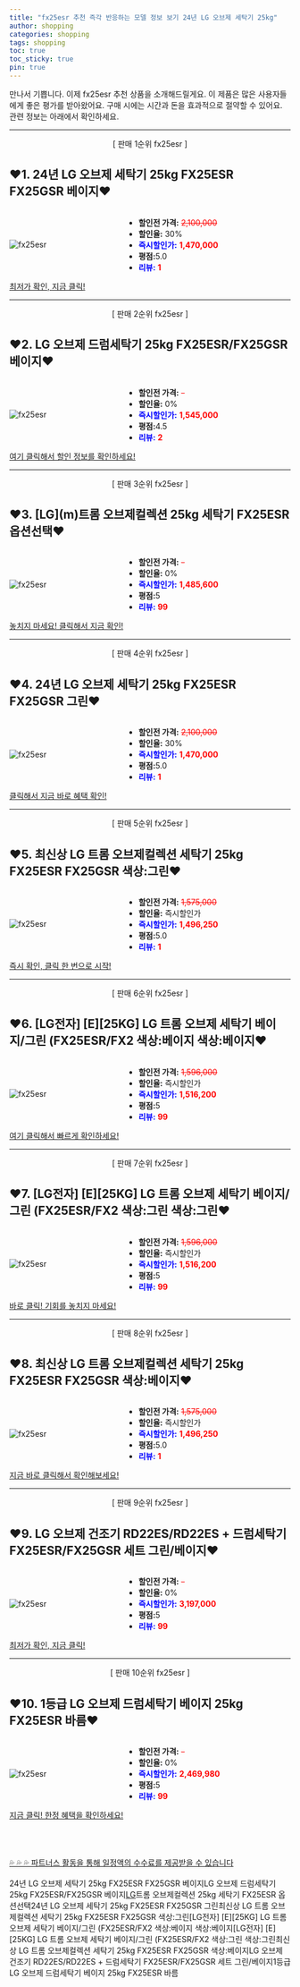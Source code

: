 ```yaml
---
title: "fx25esr 추천 즉각 반응하는 모델 정보 보기 24년 LG 오브제 세탁기 25kg"
author: shopping
categories: shopping
tags: shopping
toc: true
toc_sticky: true
pin: true
---
```

만나서 기쁩니다. 이제 fx25esr 추천 상품을 소개해드릴게요. 이 제품은 많은 사용자들에게 좋은 평가를 받아왔어요. 구매 시에는 시간과 돈을 효과적으로 절약할 수 있어요. 관련 정보는 아래에서 확인하세요.

---
<p class="toplist" style="margin: 0 auto; display: block; width: fit-content;">[ 판매 1순위 fx25esr ]</p>

<h2><strong>❤️1. 24년 LG 오브제 세탁기 25kg FX25ESR FX25GSR 베이지❤️</strong></h2>

<div style="display: flex; align-items: center;">
    <div style="flex: 0.4;">
        <img src="https://thumbnail8.coupangcdn.com/thumbnails/remote/230x230ex/image/vendor_inventory/9731/470f073459052fbc200bbc9cee139019ed01a7ea86294ab6768c64e09a34.jpg" alt="fx25esr" style="max-width: 100%;">
    </div>
    <div style="flex: 0.6; margin-left: 10px;">
        <ul>
            <li><strong>할인전 가격:</strong> <del style="color: red;">2,100,000</del></li>
            <li><strong>할인율:</strong> 30%</li>
            <li><span style='color:blue'><strong>즉시할인가:</strong></span> <span style='color:red'><strong>1,470,000</strong></span></li>
            <li><strong>평점:</strong>5.0</li>
            <li><span style='color:blue'><strong>리뷰:</strong></span> <span style='color:red'><strong>1</strong></span></li>
        </ul>
    </div>
</div>
<div class="center">
    <a href="https://William4Davisa.github.io?lptag=AF9450613&subid=githubio&pageKey=7935125912&traceid=V0-153&itemId=21840820055&vendorItemId=89057926544" class="myButton">
        최저가 확인, 지금 클릭!
    </a>
</div>


---
<p class="toplist" style="margin: 0 auto; display: block; width: fit-content;">[ 판매 2순위 fx25esr ]</p>

<h2><strong>❤️2. LG 오브제 드럼세탁기 25kg FX25ESR/FX25GSR 베이지❤️</strong></h2>

<div style="display: flex; align-items: center;">
    <div style="flex: 0.4;">
        <img src="https://thumbnail10.coupangcdn.com/thumbnails/remote/230x230ex/image/vendor_inventory/3c5d/533d4170fbf37a8db50cb1e75a5c7ff7f2f6dc2530ba3d4c8c32a5c8e104.png" alt="fx25esr" style="max-width: 100%;">
    </div>
    <div style="flex: 0.6; margin-left: 10px;">
        <ul>
            <li><strong>할인전 가격:</strong> <del style="color: red;">-</del></li>
            <li><strong>할인율:</strong> 0%</li>
            <li><span style='color:blue'><strong>즉시할인가:</strong></span> <span style='color:red'><strong>1,545,000</strong></span></li>
            <li><strong>평점:</strong>4.5</li>
            <li><span style='color:blue'><strong>리뷰:</strong></span> <span style='color:red'><strong>2</strong></span></li>
        </ul>
    </div>
</div>
<div class="center">
    <a href="https://William4Davisa.github.io?lptag=AF9450613&subid=githubio&pageKey=7866047465&traceid=V0-153&itemId=21476093936&vendorItemId=88530337684" class="myButton">
        여기 클릭해서 할인 정보를 확인하세요!
    </a>
</div>


---
<p class="toplist" style="margin: 0 auto; display: block; width: fit-content;">[ 판매 3순위 fx25esr ]</p>

<h2><strong>❤️3. [LG](m)트롬 오브제컬렉션 25kg 세탁기 FX25ESR 옵션선택❤️</strong></h2>

<div style="display: flex; align-items: center;">
    <div style="flex: 0.4;">
        <img src="https://thumbnail6.coupangcdn.com/thumbnails/remote/230x230ex/image/vendor_inventory/8aec/ccd136eb5e9f1d63c3ee706d9da909f8cb09aad2cf5b5dc1bae8f65a61c5.JPG" alt="fx25esr" style="max-width: 100%;">
    </div>
    <div style="flex: 0.6; margin-left: 10px;">
        <ul>
            <li><strong>할인전 가격:</strong> <del style="color: red;">-</del></li>
            <li><strong>할인율:</strong> 0%</li>
            <li><span style='color:blue'><strong>즉시할인가:</strong></span> <span style='color:red'><strong>1,485,600</strong></span></li>
            <li><strong>평점:</strong>5</li>
            <li><span style='color:blue'><strong>리뷰:</strong></span> <span style='color:red'><strong>99</strong></span></li>
        </ul>
    </div>
</div>
<div class="center">
    <a href="https://William4Davisa.github.io?lptag=AF9450613&subid=githubio&pageKey=7868241153&traceid=V0-153&itemId=21487357884&vendorItemId=88728833083" class="myButton">
        놓치지 마세요! 클릭해서 지금 확인!
    </a>
</div>


---
<p class="toplist" style="margin: 0 auto; display: block; width: fit-content;">[ 판매 4순위 fx25esr ]</p>

<h2><strong>❤️4. 24년 LG 오브제 세탁기 25kg FX25ESR FX25GSR 그린❤️</strong></h2>

<div style="display: flex; align-items: center;">
    <div style="flex: 0.4;">
        <img src="https://thumbnail8.coupangcdn.com/thumbnails/remote/230x230ex/image/vendor_inventory/9731/470f073459052fbc200bbc9cee139019ed01a7ea86294ab6768c64e09a34.jpg" alt="fx25esr" style="max-width: 100%;">
    </div>
    <div style="flex: 0.6; margin-left: 10px;">
        <ul>
            <li><strong>할인전 가격:</strong> <del style="color: red;">2,100,000</del></li>
            <li><strong>할인율:</strong> 30%</li>
            <li><span style='color:blue'><strong>즉시할인가:</strong></span> <span style='color:red'><strong>1,470,000</strong></span></li>
            <li><strong>평점:</strong>5.0</li>
            <li><span style='color:blue'><strong>리뷰:</strong></span> <span style='color:red'><strong>1</strong></span></li>
        </ul>
    </div>
</div>
<div class="center">
    <a href="https://William4Davisa.github.io?lptag=AF9450613&subid=githubio&pageKey=7935125912&traceid=V0-153&itemId=21840820053&vendorItemId=89057926533" class="myButton">
        클릭해서 지금 바로 혜택 확인!
    </a>
</div>


---
<p class="toplist" style="margin: 0 auto; display: block; width: fit-content;">[ 판매 5순위 fx25esr ]</p>

<h2><strong>❤️5. 최신상 LG 트롬 오브제컬렉션 세탁기 25kg FX25ESR FX25GSR 색상:그린❤️</strong></h2>

<div style="display: flex; align-items: center;">
    <div style="flex: 0.4;">
        <img src="https://thumbnail10.coupangcdn.com/thumbnails/remote/230x230ex/image/vendor_inventory/74d4/5bed0b9f21a200ea7cb72a2585588916d140831109cc82171bc1e993a2c1.jpg" alt="fx25esr" style="max-width: 100%;">
    </div>
    <div style="flex: 0.6; margin-left: 10px;">
        <ul>
            <li><strong>할인전 가격:</strong> <del style="color: red;">1,575,000</del></li>
            <li><strong>할인율:</strong> 즉시할인가</li>
            <li><span style='color:blue'><strong>즉시할인가:</strong></span> <span style='color:red'><strong>1,496,250</strong></span></li>
            <li><strong>평점:</strong>5.0</li>
            <li><span style='color:blue'><strong>리뷰:</strong></span> <span style='color:red'><strong>1</strong></span></li>
        </ul>
    </div>
</div>
<div class="center">
    <a href="https://William4Davisa.github.io?lptag=AF9450613&subid=githubio&pageKey=7884561061&traceid=V0-153&itemId=21570385799&vendorItemId=88622139829" class="myButton">
        즉시 확인, 클릭 한 번으로 시작!
    </a>
</div>


---
<p class="toplist" style="margin: 0 auto; display: block; width: fit-content;">[ 판매 6순위 fx25esr ]</p>

<h2><strong>❤️6. [LG전자] [E][25KG] LG 트롬 오브제 세탁기 베이지/그린 (FX25ESR/FX2 색상:베이지 색상:베이지❤️</strong></h2>

<div style="display: flex; align-items: center;">
    <div style="flex: 0.4;">
        <img src="https://thumbnail7.coupangcdn.com/thumbnails/remote/230x230ex/image/vendor_inventory/2778/ffe0786a5478460282258e40695a6c4ceb4af3c8b0171e1c7f178e10fa34.jpg" alt="fx25esr" style="max-width: 100%;">
    </div>
    <div style="flex: 0.6; margin-left: 10px;">
        <ul>
            <li><strong>할인전 가격:</strong> <del style="color: red;">1,596,000</del></li>
            <li><strong>할인율:</strong> 즉시할인가</li>
            <li><span style='color:blue'><strong>즉시할인가:</strong></span> <span style='color:red'><strong>1,516,200</strong></span></li>
            <li><strong>평점:</strong>5</li>
            <li><span style='color:blue'><strong>리뷰:</strong></span> <span style='color:red'><strong>99</strong></span></li>
        </ul>
    </div>
</div>
<div class="center">
    <a href="https://William4Davisa.github.io?lptag=AF9450613&subid=githubio&pageKey=7865893029&traceid=V0-153&itemId=21475459653&vendorItemId=90627613803" class="myButton">
        여기 클릭해서 빠르게 확인하세요!
    </a>
</div>


---
<p class="toplist" style="margin: 0 auto; display: block; width: fit-content;">[ 판매 7순위 fx25esr ]</p>

<h2><strong>❤️7. [LG전자] [E][25KG] LG 트롬 오브제 세탁기 베이지/그린 (FX25ESR/FX2 색상:그린 색상:그린❤️</strong></h2>

<div style="display: flex; align-items: center;">
    <div style="flex: 0.4;">
        <img src="https://thumbnail7.coupangcdn.com/thumbnails/remote/230x230ex/image/vendor_inventory/2778/ffe0786a5478460282258e40695a6c4ceb4af3c8b0171e1c7f178e10fa34.jpg" alt="fx25esr" style="max-width: 100%;">
    </div>
    <div style="flex: 0.6; margin-left: 10px;">
        <ul>
            <li><strong>할인전 가격:</strong> <del style="color: red;">1,596,000</del></li>
            <li><strong>할인율:</strong> 즉시할인가</li>
            <li><span style='color:blue'><strong>즉시할인가:</strong></span> <span style='color:red'><strong>1,516,200</strong></span></li>
            <li><strong>평점:</strong>5</li>
            <li><span style='color:blue'><strong>리뷰:</strong></span> <span style='color:red'><strong>99</strong></span></li>
        </ul>
    </div>
</div>
<div class="center">
    <a href="https://William4Davisa.github.io?lptag=AF9450613&subid=githubio&pageKey=7865893029&traceid=V0-153&itemId=21475459647&vendorItemId=90627613813" class="myButton">
        바로 클릭! 기회를 놓치지 마세요!
    </a>
</div>


---
<p class="toplist" style="margin: 0 auto; display: block; width: fit-content;">[ 판매 8순위 fx25esr ]</p>

<h2><strong>❤️8. 최신상 LG 트롬 오브제컬렉션 세탁기 25kg FX25ESR FX25GSR 색상:베이지❤️</strong></h2>

<div style="display: flex; align-items: center;">
    <div style="flex: 0.4;">
        <img src="https://thumbnail10.coupangcdn.com/thumbnails/remote/230x230ex/image/vendor_inventory/74d4/5bed0b9f21a200ea7cb72a2585588916d140831109cc82171bc1e993a2c1.jpg" alt="fx25esr" style="max-width: 100%;">
    </div>
    <div style="flex: 0.6; margin-left: 10px;">
        <ul>
            <li><strong>할인전 가격:</strong> <del style="color: red;">1,575,000</del></li>
            <li><strong>할인율:</strong> 즉시할인가</li>
            <li><span style='color:blue'><strong>즉시할인가:</strong></span> <span style='color:red'><strong>1,496,250</strong></span></li>
            <li><strong>평점:</strong>5.0</li>
            <li><span style='color:blue'><strong>리뷰:</strong></span> <span style='color:red'><strong>1</strong></span></li>
        </ul>
    </div>
</div>
<div class="center">
    <a href="https://William4Davisa.github.io?lptag=AF9450613&subid=githubio&pageKey=7884561061&traceid=V0-153&itemId=21570385800&vendorItemId=88622139837" class="myButton">
        지금 바로 클릭해서 확인해보세요!
    </a>
</div>


---
<p class="toplist" style="margin: 0 auto; display: block; width: fit-content;">[ 판매 9순위 fx25esr ]</p>

<h2><strong>❤️9. LG 오브제 건조기 RD22ES/RD22ES + 드럼세탁기 FX25ESR/FX25GSR 세트 그린/베이지❤️</strong></h2>

<div style="display: flex; align-items: center;">
    <div style="flex: 0.4;">
        <img src="https://thumbnail9.coupangcdn.com/thumbnails/remote/230x230ex/image/vendor_inventory/ff22/e9c58c7871c819e3246363ab221c0af1a09a64f3764878c6da0e6b64f0b4.png" alt="fx25esr" style="max-width: 100%;">
    </div>
    <div style="flex: 0.6; margin-left: 10px;">
        <ul>
            <li><strong>할인전 가격:</strong> <del style="color: red;">-</del></li>
            <li><strong>할인율:</strong> 0%</li>
            <li><span style='color:blue'><strong>즉시할인가:</strong></span> <span style='color:red'><strong>3,197,000</strong></span></li>
            <li><strong>평점:</strong>5</li>
            <li><span style='color:blue'><strong>리뷰:</strong></span> <span style='color:red'><strong>99</strong></span></li>
        </ul>
    </div>
</div>
<div class="center">
    <a href="https://William4Davisa.github.io?lptag=AF9450613&subid=githubio&pageKey=7905021450&traceid=V0-153&itemId=21675550422&vendorItemId=88726031505" class="myButton">
        최저가 확인, 지금 클릭!
    </a>
</div>


---
<p class="toplist" style="margin: 0 auto; display: block; width: fit-content;">[ 판매 10순위 fx25esr ]</p>

<h2><strong>❤️10. 1등급 LG 오브제 드럼세탁기 베이지 25kg FX25ESR 바름❤️</strong></h2>

<div style="display: flex; align-items: center;">
    <div style="flex: 0.4;">
        <img src="https://thumbnail9.coupangcdn.com/thumbnails/remote/230x230ex/image/vendor_inventory/27f9/62d458c55a9176a8d525c20575cb09d622cefc48067652dc32eade197001.jpg" alt="fx25esr" style="max-width: 100%;">
    </div>
    <div style="flex: 0.6; margin-left: 10px;">
        <ul>
            <li><strong>할인전 가격:</strong> <del style="color: red;">-</del></li>
            <li><strong>할인율:</strong> 0%</li>
            <li><span style='color:blue'><strong>즉시할인가:</strong></span> <span style='color:red'><strong>2,469,980</strong></span></li>
            <li><strong>평점:</strong>5</li>
            <li><span style='color:blue'><strong>리뷰:</strong></span> <span style='color:red'><strong>99</strong></span></li>
        </ul>
    </div>
</div>
<div class="center">
    <a href="https://William4Davisa.github.io?lptag=AF9450613&subid=githubio&pageKey=8209294424&traceid=V0-153&itemId=23558584714&vendorItemId=90584617289" class="myButton">
        지금 클릭! 한정 혜택을 확인하세요!
    </a>
</div>

<br><br><br>[💦 💦 💦 파트너스 활동을 통해 일정액의 수수료를 제공받을 수 있습니다](https://link.coupang.com/a/bcpT2c)<br><br>24년 LG 오브제 세탁기 25kg FX25ESR FX25GSR 베이지LG 오브제 드럼세탁기 25kg FX25ESR/FX25GSR 베이지[LG](m)트롬 오브제컬렉션 25kg 세탁기 FX25ESR 옵션선택24년 LG 오브제 세탁기 25kg FX25ESR FX25GSR 그린최신상 LG 트롬 오브제컬렉션 세탁기 25kg FX25ESR FX25GSR 색상:그린[LG전자] [E][25KG] LG 트롬 오브제 세탁기 베이지/그린 (FX25ESR/FX2 색상:베이지 색상:베이지[LG전자] [E][25KG] LG 트롬 오브제 세탁기 베이지/그린 (FX25ESR/FX2 색상:그린 색상:그린최신상 LG 트롬 오브제컬렉션 세탁기 25kg FX25ESR FX25GSR 색상:베이지LG 오브제 건조기 RD22ES/RD22ES + 드럼세탁기 FX25ESR/FX25GSR 세트 그린/베이지1등급 LG 오브제 드럼세탁기 베이지 25kg FX25ESR 바름